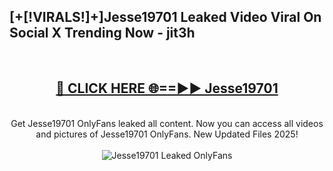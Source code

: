 <h2>[+[!VIRALS!]+]Jesse19701 Leaked Video Viral On Social X Trending Now - jit3h</h2>
<br>
<div align="center">
<h2><a href="https://libra.edu.pl?Jesse19701" rel="nofollow">🔴 CLICK HERE 🌐==►► Jesse19701</a></h2>
<br>
Get Jesse19701 OnlyFans leaked all content. Now you can access all videos and pictures of Jesse19701 OnlyFans. New Updated Files 2025!
<br>
<br>
<a href="https://libra.edu.pl?Jesse19701" rel="nofollow" data-target="animated-image.originalLink"><img src="https://i.ibb.co.com/WyWwxjT/player-gif2.gif" alt="Jesse19701 Leaked OnlyFans" style="max-width: 100%; display: inline-block;" data-target="animated-image.originalImage"></a>
</div>
<br>